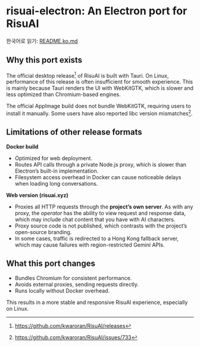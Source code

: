 # risuai-electron: An Electron port for RisuAI

한국어로 읽기: [README.ko.md](/docs/README.ko.md)

## Why this port exists

The official desktop release[^1] of RisuAI is built with Tauri. On
Linux, performance of this release is often insufficient for smooth
experience. This is mainly because Tauri renders the UI with
WebKitGTK, which is slower and less optimized than Chromium-based
engines.

The official AppImage build does not bundle WebKitGTK, requiring users
to install it manually. Some users have also reported libc version
mismatches[^2].

## Limitations of other release formats

**Docker build**
- Optimized for web deployment.
- Routes API calls through a private Node.js proxy, which is slower
  than Electron’s built-in implementation.
- Filesystem access overhead in Docker can cause noticeable delays
  when loading long conversations.

**Web version (risuai.xyz)**
- Proxies all HTTP requests through the **project’s own server**. As
  with any proxy, the *operator* has the ability to view request and
  response data, which may include chat content that you have with AI
  characters.
- Proxy source code is not published, which contrasts with the
  project’s open-source branding.
- In some cases, traffic is redirected to a Hong Kong fallback server,
  which may cause failures with region-restricted Gemini APIs.

## What this port changes

- Bundles Chromium for consistent performance.
- Avoids external proxies, sending requests directly.
- Runs locally without Docker overhead.

This results in a more stable and responsive RisuAI experience,
especially on Linux.

[^1]: https://github.com/kwaroran/RisuAI/releases
[^2]: https://github.com/kwaroran/RisuAI/issues/733
